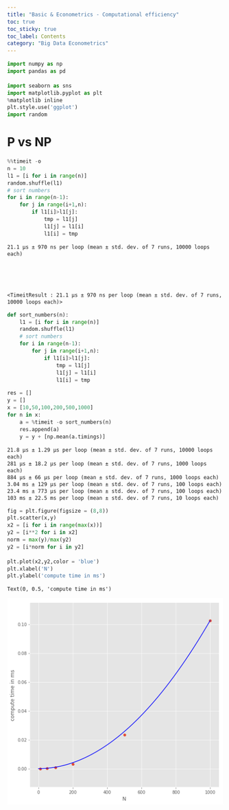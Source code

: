 ```yaml
---
title: "Basic & Econometrics - Computational efficiency"
toc: true
toc_sticky: true
toc_label: Contents
category: "Big Data Econometrics" 
---
```

```python
import numpy as np
import pandas as pd 

import seaborn as sns
import matplotlib.pyplot as plt
%matplotlib inline
plt.style.use('ggplot')
import random
```

# P vs NP


```python
%%timeit -o
n = 10
l1 = [i for i in range(n)]
random.shuffle(l1)
# sort numbers
for i in range(n-1):
    for j in range(i+1,n):
        if l1[i]>l1[j]:
            tmp = l1[j]
            l1[j] = l1[i]
            l1[i] = tmp
```

    21.1 µs ± 970 ns per loop (mean ± std. dev. of 7 runs, 10000 loops each)
    




    <TimeitResult : 21.1 µs ± 970 ns per loop (mean ± std. dev. of 7 runs, 10000 loops each)>




```python
def sort_numbers(n):
    l1 = [i for i in range(n)]
    random.shuffle(l1)
    # sort numbers
    for i in range(n-1):
        for j in range(i+1,n):
            if l1[i]>l1[j]:
                tmp = l1[j]
                l1[j] = l1[i]
                l1[i] = tmp
```


```python
res = []
y = []
x = [10,50,100,200,500,1000]
for n in x:
    a = %timeit -o sort_numbers(n)
    res.append(a)
    y = y + [np.mean(a.timings)]
```

    21.8 µs ± 1.29 µs per loop (mean ± std. dev. of 7 runs, 10000 loops each)
    281 µs ± 18.2 µs per loop (mean ± std. dev. of 7 runs, 1000 loops each)
    884 µs ± 66 µs per loop (mean ± std. dev. of 7 runs, 1000 loops each)
    3.04 ms ± 129 µs per loop (mean ± std. dev. of 7 runs, 100 loops each)
    23.4 ms ± 773 µs per loop (mean ± std. dev. of 7 runs, 100 loops each)
    103 ms ± 22.5 ms per loop (mean ± std. dev. of 7 runs, 10 loops each)
    


```python
fig = plt.figure(figsize = (8,8))
plt.scatter(x,y)
x2 = [i for i in range(max(x))]
y2 = [i**2 for i in x2]
norm = max(y)/max(y2)
y2 = [i*norm for i in y2]

plt.plot(x2,y2,color = 'blue')
plt.xlabel('N')
plt.ylabel('compute time in ms')
```




    Text(0, 0.5, 'compute time in ms')




    
![png](/assets/images/notebooks/BigDataEconometrics/efficiency/output_5_1.png)
    



```python

```
